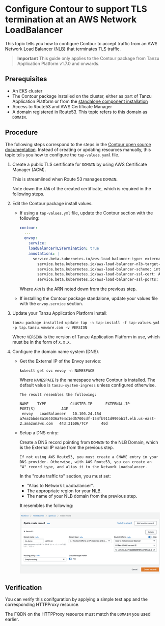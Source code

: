 # Configure Contour to support TLS termination at an AWS Network LoadBalancer

This topic tells you how to configure Contour to accept traffic from an AWS 
Network Load Balancer (NLB) that terminates TLS traffic.

>**Important** This guide only applies to the Contour package from 
Tanzu Application Platform v1.7.0 and onwards.

## <a id="prereqs"></a>Prerequisites

- An EKS cluster
- The Contour package installed on the cluster, either as part of Tanzu Application 
Platform or from the [standalone component installation](install.hbs.md)
- Access to Route53 and AWS Certificate Manager
- A domain registered in Route53. This topic refers to this domain as `DOMAIN`.

## <a id="procedure"></a>Procedure

The following steps correspond to the steps in the [Contour open source documentation](https://projectcontour.io/docs/1.25/guides/deploy-aws-tls-nlb/#configure). Instead of creating or updating resources manually, this topic tells you how to configure the `tap-values.yaml` file.

1. Create a public TLS certificate for `DOMAIN` by using AWS Certificate Manager (ACM). 

    This is streamlined when Route 53 manages `DOMAIN`.

    Note down the `ARN` of the created certificate, which is required in the following steps.

1. Edit the Contour package install values.

    - If using a `tap-values.yml` file, update the Contour section with the following:

        ```yaml
        contour:
          ...
          envoy:
            service:
            loadBalancerTLSTermination: true
            annotations: |
              service.beta.kubernetes.io/aws-load-balancer-type: external
                service.beta.kubernetes.io/aws-load-balancer-nlb-target-type: ip
                service.beta.kubernetes.io/aws-load-balancer-scheme: internet-facing
                service.beta.kubernetes.io/aws-load-balancer-ssl-cert: ARN
                service.beta.kubernetes.io/aws-load-balancer-ssl-ports: "443"
        ```

        Where `ARN` is the ARN noted down from the previous step.

    - If installing the Contour package standalone, update your values file with the `envoy.service` section.

1. Update your Tanzu Application Platform install:
 
    ```console
    tanzu package installed update tap -n tap-install -f tap-values.yml -p tap.tanzu.vmware.com -v VERSION
    ```

    Where `VERSION` is the version of Tanzu Application Platform in use, which must be in the form of `X.X.X`.

1. Configure the domain name system (DNS).

    - Get the External IP of the Envoy service:

        ```console
        kubectl get svc envoy -n NAMESPACE
        ```

        Where `NAMESPACE` is the namespace where Contour is installed. The default value is `tanzu-system-ingress` unless configured otherwise.

	      The result resembles the following:

        ```console
        NAME    TYPE           CLUSTER-IP      EXTERNAL-IP                                                                     PORT(S)            AGE
         envoy   LoadBalancer   10.100.24.154   a7ea2bbde8a164036a7e4c1ed5700cdf-154fb911d990bb1f.elb.us-east-2.amazonaws.com   443:31606/TCP      40d
        ```

    - Setup a DNS entry:
 
        Create a DNS record pointing from `DOMAIN` to the NLB Domain, which is the External IP value from the previous step.

	      If not using AWS Route53, you must create a CNAME entry in your DNS provider. Otherwise, with AWS Route53, you can create an "A" record type, and alias it to the Network Loadbalancer.

        In the "route traffic to" section, you must set:

        - "Alias to Network Loadbalancer".
        - The appropriate region for your NLB.
        - The name of your NLB domain from the previous step.

        It resembles the following:

        ![aws-dns-record-screenshot](images/aws-dns-record.png)


## <a id="verify"></a>Verification

You can verify this conifguration by applying a simple test app and the corresponding HTTPProxy resource.

The FQDN on the HTTPProxy resource must match the `DOMAIN` you used earlier.

